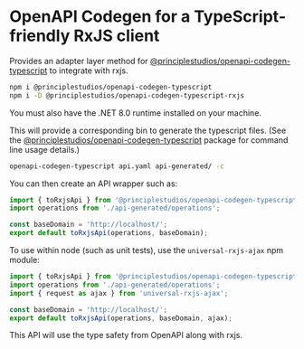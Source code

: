 # OpenAPI Codegen for a TypeScript-friendly RxJS client

Provides an adapter layer method for
[@principlestudios/openapi-codegen-typescript][1] to integrate with rxjs.

```sh
npm i @principlestudios/openapi-codegen-typescript
npm i -D @principlestudios/openapi-codegen-typescript-rxjs
```

You must also have the .NET 8.0 runtime installed on your machine.

This will provide a corresponding bin to generate the typescript files. (See the
[@principlestudios/openapi-codegen-typescript][1] package for command line usage
details.)

```sh
openapi-codegen-typescript api.yaml api-generated/ -c
```

You can then create an API wrapper such as:

```ts
import { toRxjsApi } from '@principlestudios/openapi-codegen-typescript-rxjs';
import operations from './api-generated/operations';

const baseDomain = 'http://localhost/';
export default toRxjsApi(operations, baseDomain);
```

To use within node (such as unit tests), use the `universal-rxjs-ajax` npm module:

```ts
import { toRxjsApi } from '@principlestudios/openapi-codegen-typescript-rxjs';
import operations from './api-generated/operations';
import { request as ajax } from 'universal-rxjs-ajax';

const baseDomain = 'http://localhost/';
export default toRxjsApi(operations, baseDomain, ajax);
```

This API will use the type safety from OpenAPI along with rxjs.

[1]: https://www.npmjs.com/package/@principlestudios/openapi-codegen-typescript